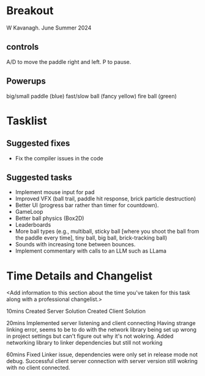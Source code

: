 # Breakout

W Kavanagh. June Summer 2024

## controls

A/D to move the paddle right and left.
P to pause.

## Powerups

big/small paddle (blue)
fast/slow ball (fancy yellow)
fire ball (green)

# Tasklist

## Suggested fixes

* Fix the compiler issues in the code

## Suggested tasks

* Implement mouse input for pad
* Improved VFX (ball trail, paddle hit response, brick particle destruction)
* Better UI (progress bar rather than timer for countdown).
* GameLoop
* Better ball physics (Box2D)
* Leaderboards
* More ball types (e.g., multiball, sticky ball [where you shoot the ball from the paddle every time], tiny ball, big ball, brick-tracking ball)
* Sounds with increasing tone between bounces.
* Implement commentary with calls to an LLM such as LLama

# Time Details and Changelist
<Add information to this section about the time you've taken for this task along with a professional changelist.>

10mins
Created Server Solution 
Created Client Solution

20mins
Implemented server listening and client connecting
Having strange linking error, seems to be to do with the network library being set up wrong
in project settings but can't figure out why it's not wokring. Added networking library to 
linker dependencies but still not working

60mins
Fixed Linker issue, dependencies were only set in release mode not debug.
Successful client server connection with server version still wokring with no client connected.